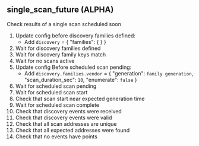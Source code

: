 
## single_scan_future (ALPHA)

Check results of a single scan scheduled soon

1. Update config before discovery families defined:
    * Add `discovery` = { "families": {  } }
1. Wait for discovery families defined
1. Wait for discovery family keys match
1. Wait for no scans active
1. Update config Before scheduled scan pending:
    * Add `discovery.families.vendor` = { "generation": `family generation`, "scan_duration_sec": `10`, "enumerate": `false` }
1. Wait for scheduled scan pending
1. Wait for scheduled scan start
1. Check that scan start near expected generation time
1. Wait for scheduled scan complete
1. Check that discovery events were received
1. Check that discovery events were valid
1. Check that all scan addresses are unique
1. Check that all expected addresses were found
1. Check that no events have points
